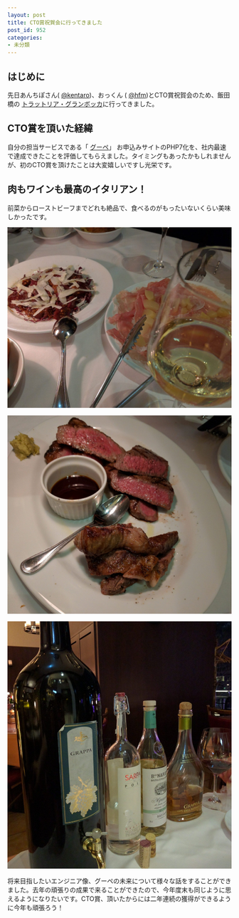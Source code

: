 ```yaml
---
layout: post
title: CTO賞祝賀会に行ってきました
post_id: 952
categories: 
- 未分類
---
```


## はじめに


先日あんちぽさん(
[@kentaro](https://twitter.com/kentaro))、おっくん (
[@hfm](https://twitter.com/hfm))とCTO賞祝賀会のため、飯田橋の
[トラットリア・グランボッカ](https://tabelog.com/tokyo/A1309/A130905/13173167/)に行ってきました。


## CTO賞を頂いた経緯


自分の担当サービスである「
[グーペ](https://goope.jp/)」 お申込みサイトのPHP7化を、社内最速で達成できたことを評価してもらえました。タイミングもあったかもしれませんが、初のCTO賞を頂けたことは大変嬉しいですし光栄です。


## 肉もワインも最高のイタリアン！


前菜からローストビーフまでどれも絶品で、食べるのがもったいないくらい美味しかったです。


![](/images/IMG_20170131_201852-e1486305416634.jpg)


![](/images/IMG_20170131_210537-e1486305529745.jpg)


![](/images/IMG_20170131_231144-e1486305566746.jpg)

将来目指したいエンジニア像、グーペの未来について様々な話をすることができました。去年の頑張りの成果で来ることができたので、今年度末も同じように思えるようになりたいです。CTO賞、頂いたからには二年連続の獲得ができるように今年も頑張ろう！
